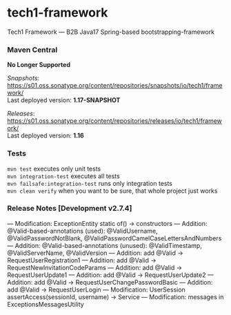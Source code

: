 # tech1-framework
Tech1 Framework — B2B Java17 Spring-based bootstrapping-framework 

### Maven Central
**No Longer Supported**

_Snapshots_: https://s01.oss.sonatype.org/content/repositories/snapshots/io/tech1/framework/  
Last deployed version: **1.17-SNAPSHOT**  

_Releases_: https://s01.oss.sonatype.org/content/repositories/releases/io/tech1/framework/  
Last deployed version: **1.16** 

### Tests
`mvn test` executes only unit tests  
`mvn integration-test` executes all tests  
`mvn failsafe:integration-test` runs only integration tests  
`mvn clean verify` when you want to be sure, that whole project just works  

### Release Notes [Development v2.7.4]
— Modification: ExceptionEntity static of() → constructors
— Addition: @Valid-based-annotations (used): @ValidUsername, @ValidPasswordNotBlank, @ValidPasswordCamelCaseLettersAndNumbers
— Addition: @Valid-based-annotations (unused): @ValidTimestamp, @ValidServerName, @ValidVersion
— Addition: add @Valid → RequestUserRegistration1
— Addition: add @Valid → RequestNewInvitationCodeParams
— Addition: add @Valid → RequestUserUpdate1
— Addition: add @Valid → RequestUserUpdate2
— Addition: add @Valid → RequestUserChangePasswordBasic
— Addition: add @Valid → RequestUserLogin
— Modification: UserSession assertAccess(sessionId, username) → Service
— Modification: messages in ExceptionsMessagesUtility

